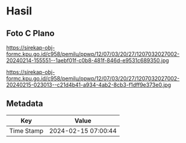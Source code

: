 # Hasil

## Foto C Plano

https://sirekap-obj-formc.kpu.go.id/c958/pemilu/ppwp/12/07/03/20/27/1207032027002-20240214-155551--1aebf01f-c0b8-481f-846d-e9531c689350.jpg

https://sirekap-obj-formc.kpu.go.id/c958/pemilu/ppwp/12/07/03/20/27/1207032027002-20240215-023013--c21d4b41-a934-4ab2-8cb3-f1dff9e373e0.jpg


## Metadata

| Key        | Value               |
| ---------- | ------------------- |
| Time Stamp | 2024-02-15 07:00:44 |



